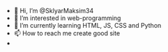 - 👋 Hi, I’m @SklyarMaksim34
- 👀 I’m interested in web-programming
- 🌱 I’m currently learning HTML, JS, CSS and Python
- 📫 How to reach me create good site
-

<!---
SklyarMaksim34/SklyarMaksim34 is a ✨ special ✨ repository because its `README.md` (this file) appears on your GitHub profile.
You can click the Preview link to take a look at your changes.
--->
